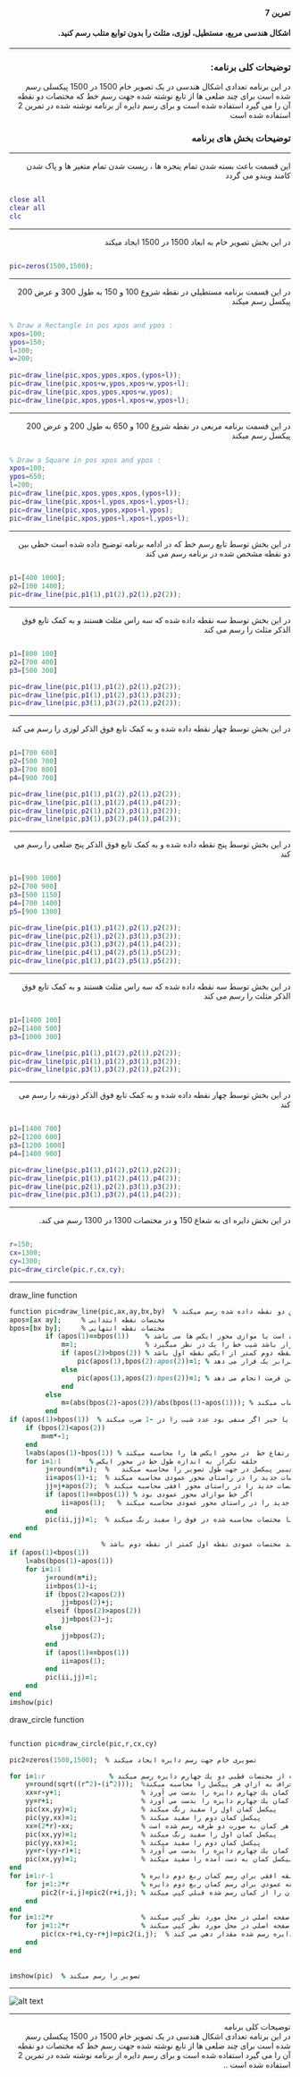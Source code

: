 <div dir="rtl">
 
#### تمرین 7
#### اشکال هندسی مربع، مستطیل، لوزی، مثلث را بدون توابع متلب رسم کنید. <br />

***

### توضیحات کلی برنامه:

 در این برنامه تعدادی اشکال هندسی در یک تصویر خام 1500 در 1500 پیکسلی رسم شده است برای چند ضلعی ها از تابع نوشته شده جهت رسم خط که مختصات دو نقطه آن را می گیرد استفاده شده است و برای رسم دایره از برنامه نوشته شده در تمرین 2 استفاده شده است 

### توضیحات بخش های برنامه
***
 این قسمت باعث بسته شدن تمام پنجره ها ، ریست شدن تمام متغیر ها و پاک شدن کامند ویندو می گردد <br />

</div>

```matlab

close all         
clear all         
clc    

```
***
<div dir="rtl">
در این بخش تصویر خام به ابعاد 1500 در 1500 ایجاد میکند
 </div>
 
 ```matlab
 
pic=zeros(1500,1500);  

```
***
<div dir="rtl">
 
 در اين قسمت برنامه مستطيلي در نقطه شروع 100 و 150 به طول 300 و عرض 200 پيكسل رسم ميكند
 
 </div>
 
 ```matlab
 
% Draw a Rectangle in pos xpos and ypos :    
xpos=100;
ypos=150;
l=300;
w=200;
                                         
pic=draw_line(pic,xpos,ypos,xpos,(ypos+l));
pic=draw_line(pic,xpos+w,ypos,xpos+w,ypos+l);
pic=draw_line(pic,xpos,ypos,xpos+w,ypos);
pic=draw_line(pic,xpos,ypos+l,xpos+w,ypos+l);

```
***
<div dir="rtl">
 
 در اين قسمت برنامه مربعی در نقطه شروع 100 و 650 به طول 200 و عرض 200 پيكسل رسم ميكند
 
 </div>
 
 ```matlab
                                          
% Draw a Square in pos xpos and ypos :
xpos=100;
ypos=650;
l=200;
pic=draw_line(pic,xpos,ypos,xpos,(ypos+l));
pic=draw_line(pic,xpos+l,ypos,xpos+l,ypos+l);
pic=draw_line(pic,xpos,ypos,xpos+l,ypos);
pic=draw_line(pic,xpos,ypos+l,xpos+l,ypos+l);

```
***
<div dir="rtl">
 
در این بخش توسط تابع رسم خط که در ادامه برنامه توضیح داده شده است خطی بین دو نقطه مشخص شده در برنامه رسم می کند
 </div>
 
 ```matlab
              
p1=[400 1000];
p2=[100 1400];
pic=draw_line(pic,p1(1),p1(2),p2(1),p2(2));   

```
***
<div dir="rtl">
 
در این بخش توسط سه نقطه داده شده که سه راس مثلث هستند و به کمک تابع فوق الذکر مثلث را رسم می کند
 </div>
 
 ```matlab

p1=[800 100]
p2=[700 400]
p3=[500 300]

pic=draw_line(pic,p1(1),p1(2),p2(1),p2(2));
pic=draw_line(pic,p1(1),p1(2),p3(1),p3(2));
pic=draw_line(pic,p3(1),p3(2),p2(1),p2(2));

```
***
<div dir="rtl">
 
در این بخش توسط چهار نقطه داده شده و به کمک تابع فوق الذکر لوزی را رسم می کند
 </div>
 
 ```matlab

p1=[700 600]
p2=[500 700]
p3=[700 800]
p4=[900 700]

pic=draw_line(pic,p1(1),p1(2),p2(1),p2(2));
pic=draw_line(pic,p1(1),p1(2),p4(1),p4(2));
pic=draw_line(pic,p2(1),p2(2),p3(1),p3(2));
pic=draw_line(pic,p3(1),p3(2),p4(1),p4(2));

```
***
<div dir="rtl">
 
در این بخش توسط پنج نقطه داده شده و به کمک تابع فوق الذکر پنج ضلعی را رسم می کند
 </div>
 
 ```matlab
 
p1=[900 1000]
p2=[700 900]
p3=[500 1150]
p4=[700 1400]
p5=[900 1300]

pic=draw_line(pic,p1(1),p1(2),p2(1),p2(2));
pic=draw_line(pic,p2(1),p2(2),p3(1),p3(2));
pic=draw_line(pic,p3(1),p3(2),p4(1),p4(2));
pic=draw_line(pic,p4(1),p4(2),p5(1),p5(2));
pic=draw_line(pic,p1(1),p1(2),p5(1),p5(2));

```
***
<div dir="rtl">
 
در این بخش توسط سه نقطه داده شده که سه راس مثلث هستند و به کمک تابع فوق الذکر مثلث را رسم می کند
 </div>
 
 ```matlab

p1=[1400 100]
p2=[1400 500]
p3=[1000 300]

pic=draw_line(pic,p1(1),p1(2),p2(1),p2(2));
pic=draw_line(pic,p1(1),p1(2),p3(1),p3(2));
pic=draw_line(pic,p3(1),p3(2),p2(1),p2(2));

```
***
<div dir="rtl">
 
در این بخش توسط چهار نقطه داده شده  و به کمک تابع فوق الذکر ذوزنقه را رسم می کند
 </div>
 
 ```matlab

p1=[1400 700]
p2=[1200 600]
p3=[1200 1000]
p4=[1400 900]

pic=draw_line(pic,p1(1),p1(2),p2(1),p2(2));
pic=draw_line(pic,p1(1),p1(2),p4(1),p4(2));
pic=draw_line(pic,p2(1),p2(2),p3(1),p3(2));
pic=draw_line(pic,p3(1),p3(2),p4(1),p4(2));

```
***
<div dir="rtl">
 
در این بخش دایره ای به شعاع 150 و در مختصات 1300 در 1300 رسم می کند.
 </div>
 
 ```matlab

r=150;
cx=1300;
cy=1300;
pic=draw_circle(pic,r,cx,cy); 

```
***

draw_line function           
```ruby
function pic=draw_line(pic,ax,ay,bx,by)  % این تابع خط راستی بین دو نقطه داده شده رسم میکند
apos=[ax ay];     % مختصات نقطه ابتدایی
bpos=[bx by];     % مختصات نقطه انتهایی
         if (apos(1)==bpos(1))    % بررسی میکند آیا خط مورب است یا موازی محور ایکس ها می باشد
             m=1;                 % اگر شرط بالا برقرار باشد شیب خط را یک در نظر میگیرد
             if (apos(2)>bpos(2)) % اگر ایکس نقطه دوم کمتر از ایکس نقطه اول باشد
                 pic(apos(1),bpos(2):apos(2))=1; % مقدار پیکسل های مورد نیاز را برابر یک قرار می دهد 
             else
                 pic(apos(1),apos(2):bpos(2))=1; % در غیر این صورت ادرس دهی جهت رسم خط را به این فرمت انجام می دهد
             end
         else
             m=(abs(bpos(2)-apos(2))/abs(bpos(1)-apos(1))); % اگر خط موازی محور ایکس نبود شیب خط را از فرمول روبرو حساب میکند
         end
if (apos(1)>bpos(1))  % بررسی میکند که آیا شیب خط منفی است یا خیر اگر منفی بود عدد شیب را در -1 ضرب مبکند
    if (bpos(2)<apos(2))
        m=m*-1;
    end    
    l=abs(apos(1)-bpos(1)) % طول ارتفاع خط  در محور ایکس ها را محاسبه میکند
    for i=1:l       % حلقه تکرار به اندازه طول خط در محور ایکس
         j=round(m*i);  %   با توجه به شیب خط مقدار تغییر پیکسل در جهت طول تصویر را محاسبه میکند 
         ii=apos(1)-i;  % با توجه به مختصات شروع ترسیم خط مختصات جدید را در راستای محور عمودی محاسبه میکند
         jj=j+apos(2);  % با توجه به مختصات شروع ترسیم خط مختصات جدید را در راستای محور افقی محاسبه میکند
         if (apos(1)==bpos(1)) % اگر خط موازای محور عمودی بود
             ii=apos(1);   % با توجه به مختصات شروع ترسیم خط مختصات جدید را در راستای محور عمودی محاسبه میکند 
         end
         pic(ii,jj)=1;  % پیکسل با مختصات محاسبه شده در فوق را سفید رنگ میکند
    end   
end  
                       % خطوط بعد مشابه بالا می باشد با این تفاوت که بررسی میکند مختصات عمودی نقطه اول کمتر از نقطه دوم باشد
if (apos(1)<bpos(1))    
    l=abs(bpos(1)-apos(1))
    for i=1:l
         j=round(m*i);
         ii=bpos(1)-i;
         if (bpos(2)<apos(2))
             jj=bpos(2)+j;
         elseif (bpos(2)>apos(2))
             jj=bpos(2)-j;
         else
             jj=bpos(2);
         end 
         if (apos(1)==bpos(1))
             ii=apos(1);
         end    
         pic(ii,jj)=1;
    end   
end 
imshow(pic)
```
draw_circle function
```ruby

function pic=draw_circle(pic,r,cx,cy)

pic2=zeros(1500,1500);  % تصویری خام جهت رسم دایره ایجاد میکند

for i=1:r                % اين حلقه استفاده از مختصات قطبي دو يك چهارم دايره رسم ميكند
    y=round(sqrt((r^2)-(i^2)));  %مقدار انحراف به ازاي هر پيكسل را محاسبه ميكند
    xx=r-y+1;                    % مختصات عمودي كمان يك چهارم دايره را بدست مي آورد
    yy=r+i;                      % مختصات افقي كمان يك چهارم دايره را بدست مي آورد
    pic(xx,yy)=1;                % پيكسل كمان اول را سفيد رنگ ميكند
    pic(yy,xx)=1;                % پيكسل كمان دوم را سفيد ميكند 
    xx=(2*r)-xx;                 % مختصات عمودي كمان جديد را مشخص ميكند. چون سفيدي دايره در همه زوايا يكسان باشد هر كمان به صورت دو طرفه رسم شده است
    pic(xx,yy)=1;                % پيكسل كمان اول را سفيد رنگ ميكند 
    pic(yy,xx)=1;                % پيكسل كمان دوم را سفيد ميكند
    yy=r-(yy-r)+1;               % مختصات افقي كمان يك چهارم دايره را بدست مي آورد
    pic(xx,yy)=1;                % پيكسل كمان به دست آمده را سفيد ميكند
end 
for i=1:r-1                      % حلقه افقي براي رسم كمان ربع دوم دايره
    for j=1:2*r                  % حلقه عمودي براي رسم كمان ربع دوم دايره
        pic2(r-i,j)=pic2(r+i,j); % كمان را از كمان رسم شده قبلي كپي ميكند
    end
end    
for i=1:2*r                      % دايره مورد نظر را روي صفحه اصلي در محل مورد نظر كپي ميكند
    for j=1:2*r                  % دايره مورد نظر را روي صفحه اصلي در محل مورد نظر كپي ميكند
        pic(cx-r+i,cy-r+j)=pic2(i,j);  % پيكل هاي تصوير جديد را از دايره رسم شده مقدار دهي مي كند
    end
end    
        
   
imshow(pic)  % تصویر را رسم میکند
```
***
![alt text](https://github.com/semnan-university-ai/image-processing-class/blob/3c90faf383ed7f9d035c6f61340956814d2d1e38/excersiecs/alirezachaji/7/Exce07.png)
***
<div dir="rtl">
توضیحات کلی برنامه <br />
 در این برنامه تعدادی اشکال هندسی در یک تصویر خام 1500 در 1500 پیکسلی رسم شده است برای چند ضلعی ها از تابع نوشته شده جهت رسم خط که مختصات دو نقطه آن را می گیرد استفاده شده است و برای رسم دایره از برنامه نوشته شده در تمرین 2 استفاده شده است ..
</div>
